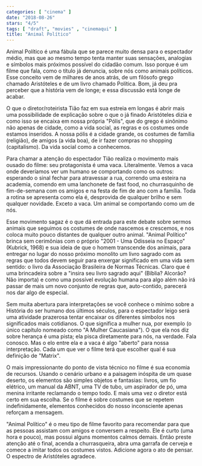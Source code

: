 ```yaml
---
categories: [ "cinema" ]
date: "2018-08-26"
stars: "4/5"
tags: [ "draft", "movies" , "cinemaqui" ]
title: "Animal Político"
---
```

Animal Político é uma fábula que se parece muito densa para o
espectador médio, mas que ao mesmo tempo tenta manter suas sensações,
analogias e símbolos mais próximos possível do cidadão comum. Isso
porque é um filme que fala, como o título já denuncia, sobre nós como
animais políticos. Esse conceito vem de milhares de anos atrás, de um
filósofo grego chamado Aristóteles e de um livro chamado Política. Bom,
já deu pra perceber que a história vem de longe; e essa discussão
está longe de acabar.

O que o diretor/roteirista Tião faz em sua estreia em longas é
abrir mais uma possibilidade de explicação sobre o que o já finado
Aristóteles dizia e como isso se encaixa em nossa própria "Pólis", que
do grego é sinônimo não apenas de cidade, como a vida social, as regras
e os costumes onde estamos inseridos. A nossa pólis é a cidade grande,
os costumes de família (religião), de amigos (a vida boa), de ir fazer
compras no shopping (capitalismo). Da vida social como a conhecemos.

Para chamar a atenção do espectador Tião realiza o movimento mais
ousado do filme: seu protagonista é uma vaca. Literalmente. Vemos a vaca
onde deveríamos ver um humano se comportando como os outros: esperando
o sinal fechar para atravessar a rua, correndo uma esteira na academia,
comendo em uma lanchonete de fast food, no churrasquinho de fim-de-semana
com os amigos e na festa de fim de ano com a família. Toda a rotina
se apresenta como ela é, desprovida de qualquer brilho e sem qualquer
novidade. Exceto a vaca. Um animal se comportando como um de nós.

Esse movimento sagaz é o que dá entrada para este debate sobre
sermos animais que seguimos os costumes de onde nascemos e crescemos,
e nos coloca muito pouco distantes de qualquer outro animal. "Animal
Político" brinca sem cerimônias com o próprio "2001 - Uma Odisseia
no Espaço" (Kubrick, 1968) e sua ideia de que o homem transcende dos
animais, para entregar no lugar do nosso próximo monolito um livro
sagrado com as regras que todos devem seguir para enxergar significado
em uma vida sem sentido: o livro da Associação Brasileira de Normas
Técnicas. Claro que é uma brincadeira sobre a "insira seu livro sagrado
aqui" (Bíblia? Alcorão? Não importa) e como uma possível evolução
humana para algo além não irá passar de mais um novo conjunto de
regras que, auto-contido, parecerá nos dar algo de especial.

Sem muita abertura para interpretações se você conhece o mínimo sobre
a História do ser humano dos últimos séculos, para o espectador leigo
será uma atividade prazerosa tentar encaixar os diferentes símbolos
nos significados mais cotidianos. O que significa a mulher nua, por
exemplo (o único capítulo nomeado como "A Mulher Caucasiana"). O que
ela nos diz sobre herança é uma pista; ela pisca diretamente para nós,
na verdade. Fala conosco. Mas o elo entre ela e a vaca é algo "aberto"
para nossa interpretação. Cada um que ver o filme terá que escolher
qual é sua definição de "Matrix".

O mais impressionante do ponto de vista técnico no filme é sua economia
de recursos. Usando o cenário urbano e a paisagem inóspita de um
quase deserto, os elementos são simples objetos e fantasias: livros,
um fio elétrico, um manual da ABNT, uma TV de tubo, um aspirador de
pó, uma menina irritante reclamando o tempo todo. E mais uma vez o
diretor está certo em sua escolha. Se o filme é sobre costumes que
se repetem indefinidamente, elementos conhecidos do nosso inconsciente
apenas reforçam a mensagem.

"Animal Político" é o meu tipo de filme favorito para recomendar para
que as pessoas assistam com amigos e conversem a respeito. Ele é curto
(uma hora e pouco), mas possui alguns momentos calmos demais. Então
preste atenção até o final, acenda a churrasqueira, abra uma garrafa
de cerveja e comece a imitar todos os costumes vistos. Adicione agora
o ato de pensar. O espectro de Aristóteles agradece.
